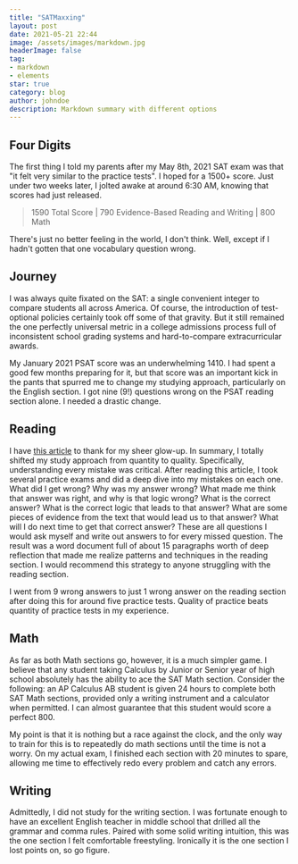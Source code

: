 ```yaml
---
title: "SATMaxxing"
layout: post
date: 2021-05-21 22:44
image: /assets/images/markdown.jpg
headerImage: false
tag:
- markdown
- elements
star: true
category: blog
author: johndoe
description: Markdown summary with different options
---
```


## Four Digits

The first thing I told my parents after my May 8th, 2021 SAT exam was that "it felt very similar to the practice tests". I hoped for a 1500+ score. Just under two weeks later, I jolted awake at around 6:30 AM, knowing that scores had just released. 

> 1590 Total Score | 790 Evidence-Based Reading and Writing | 800 Math

There's just no better feeling in the world, I don't think. Well, except if I hadn't gotten that one vocabulary question wrong. 

## Journey

I was always quite fixated on the SAT: a single convenient integer to compare students all across America. Of course, the introduction of test-optional policies certainly took off some of that gravity. But it still remained the one perfectly universal metric in a college admissions process full of inconsistent school grading systems and hard-to-compare extracurricular awards. 

My January 2021 PSAT score was an underwhelming 1410. I had spent a good few months preparing for it, but that score was an important kick in the pants that spurred me to change my studying approach, particularly on the English section. I got nine (9!) questions wrong on the PSAT reading section alone. I needed a drastic change.

## Reading

I have [this article](https://blog.prepscholar.com/how-to-get-800-on-sat-writing-11-strategies-from-a-perfect-scorer) to thank for my sheer glow-up. In summary, I totally shifted my study approach from quantity to quality. Specifically, understanding every mistake was critical. After reading this article, I took several practice exams and did a deep dive into my mistakes on each one. What did I get wrong? Why was my answer wrong? What made me think that answer was right, and why is that logic wrong? What is the correct answer? What is the correct logic that leads to that answer? What are some pieces of evidence from the text that would lead us to that answer? What will I do next time to get that correct answer? These are all questions I would ask myself and write out answers to for every missed question. The result was a word document full of about 15 paragraphs worth of deep reflection that made me realize patterns and techniques in the reading section. I would recommend this strategy to anyone struggling with the reading section.

I went from 9 wrong answers to just 1 wrong answer on the reading section after doing this for around five practice tests. Quality of practice beats quantity of practice tests in my experience.

## Math

As far as both Math sections go, however, it is a much simpler game. I believe that any student taking Calculus by Junior or Senior year of high school absolutely has the ability to ace the SAT Math section. Consider the following: an AP Calculus AB student is given 24 hours to complete both SAT Math sections, provided only a writing instrument and a calculator when permitted. I can almost guarantee that this student would score a perfect 800.

My point is that it is nothing but a race against the clock, and the only way to train for this is to repeatedly do math sections until the time is not a worry. On my actual exam, I finished each section with 20 minutes to spare, allowing me time to effectively redo every problem and catch any errors.

## Writing

Admittedly, I did not study for the writing section. I was fortunate enough to have an excellent English teacher in middle school that drilled all the grammar and comma rules. Paired with some solid writing intuition, this was the one section I felt comfortable freestyling. Ironically it is the one section I lost points on, so go figure.